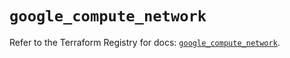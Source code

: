 # `google_compute_network`

Refer to the Terraform Registry for docs: [`google_compute_network`](https://registry.terraform.io/providers/hashicorp/google-beta/6.17.0/docs/resources/google_compute_network).
